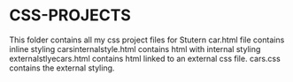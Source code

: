 # CSS-PROJECTS
This folder contains all my css project files for Stutern
car.html file contains inline styling
carsinternalstyle.html contains html with internal styling
externalstlyecars.html contains html linked to an external css file.
cars.css contains the external styling.
